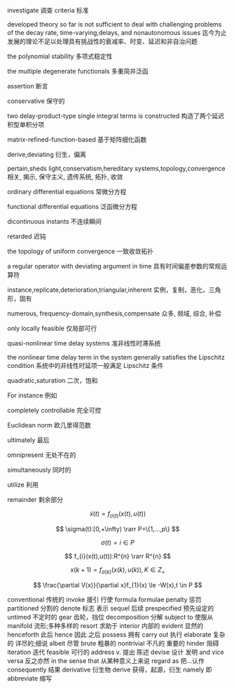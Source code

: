 investigate 调查
criteria 标准

developed theory so far is not sufficient to deal with challenging problems of the decay rate, time-varying,delays, and nonautonomous issues
迄今为止发展的理论不足以处理具有挑战性的衰减率、时变、延迟和非自治问题

the polynomial stability 多项式稳定性

the multiple degenerate functionals 多重简并泛函

assertion   断言

conservative    保守的

two delay-product-type single integral terms is constructed
构造了两个延迟积型单积分项

matrix-refined-function-based   基于矩阵细化函数

derive,deviating        衍生，偏离

pertain,sheds light,conservatism,hereditary systems,topology,convergence
相关, 揭示, 保守主义, 遗传系统, 拓扑, 收敛

ordinary differential equations
常微分方程

functional differential equations
泛函微分方程

dicontinuous instants
不连续瞬间

retarded
迟钝

the topology of uniform convergence
一致收敛拓扑

a regular operator with deviating argument in time
具有时间偏差参数的常规运算符

instance,replicate,deterioration,triangular,inherent
实例，复制，恶化，三角形，固有

numerous, frequency-domain,synthesis,compensate
众多, 频域, 综合, 补偿

only locally feasible
仅局部可行

quasi-nonlinear time delay systems
准非线性时滞系统

the nonlinear time delay term in the system generally satisfies the Lipschitz condition
系统中的非线性时延项一般满足 Lipschitz 条件

quadratic,saturation
二次，饱和

For instance
例如

completely controllable
完全可控

Euclidean norm
欧几里得范数

ultimately 最后

omnipresent 无处不在的

simultaneously 同时的

utilize 利用

remainder 剩余部分


$$
\dot{x}(t) = f_{\sigma(t)}(x(t),u(t)) 
$$

$$
\sigma(t):[0,+\infty) \rarr P=\{1,...,p\}
$$

$$
\sigma(t)=i \in P
$$

$$
f_{i}(x(t),u(t)):R^{n} \rarr R^{n}
$$


$$
x(k+1) = f_{\sigma(k)}(x(k),u(k)),K \in Z_{+}
$$


$$
\frac{\partial V(x)}{\partial x}f_{1}(x) \le -W(x),t \in P
$$


conventional 传统的
invoke 援引 行使
formula formulae
penalty 惩罚
partitioned 分割的
denote 标志 表示
sequel 后续
prespecified 预先设定的
untimed 不定时的
gear 齿轮，挡位
decomposition 分解
subject to 使服从
manifold 流形;多种多样的
resort 求助于
interior 内部的
evident 显然的
henceforth 此后
hence 因此 之后
possess 拥有
carry out 执行 
elaborate 复杂的 详尽的;细说
albeit 尽管
brute 粗暴的
nontrivial 不凡的 重要的
hinder 阻碍
iteration 迭代
feasible 可行的
address v. 提出 陈述
devise 设计 发明
and vice versa 反之亦然
in the sense that 从某种意义上来说
regard as 把...认作
consequently 结果
derivative 衍生物
derive 获得，起源，衍生
namely 即
abbreviate 缩写




























